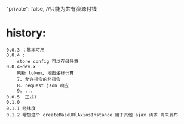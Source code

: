 "private": false, //只能为共有资源付钱

# history:

```
0.0.3 ：基本可用
0.0.4 :
    store config 可以存储任意
0.0.4-dev.x
    刷新 token, 地图坐标计算
    7. 允许指令的非指令
    8. request.json 响应
    9. ...
0.0.5  正式1
0.1.0
0.1.1 经纬度
0.1.2 增加这个 createBaseURlAxiosInstance 用于其他 ajax 请求 尚未发布
``` 
